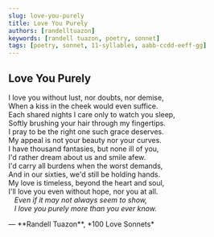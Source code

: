 ```yaml
---
slug: love-you-purely
title: Love You Purely
authors: [randelltuazon]
keywords: [randell tuazon, poetry, sonnet]
tags: [poetry, sonnet, 11-syllables, aabb-ccdd-eeff-gg]
---
```


## Love You Purely

I love you without lust, nor doubts, nor demise,  
When a kiss in the cheek would even suffice.  
Each shared nights I care only to watch you sleep,  
Softly brushing your hair through my fingertips.  
I pray to be the right one such grace deserves.  
My appeal is not your beauty nor your curves.  
I have thousand fantasies, but none ill of you,  
I'd rather dream about us and smile afew.  
I'd carry all burdens when the worst demands,  
And in our sixties, we'd still be holding hands.  
My love is timeless, beyond the heart and soul,  
I'll love you even without hope, nor you at all.  
&nbsp;&nbsp; *Even if it may not always seem to show,*  
&nbsp;&nbsp; *I love you purely more than you ever know.*  

<footer>— **Randell Tuazon**, *100 Love Sonnets*</footer>
